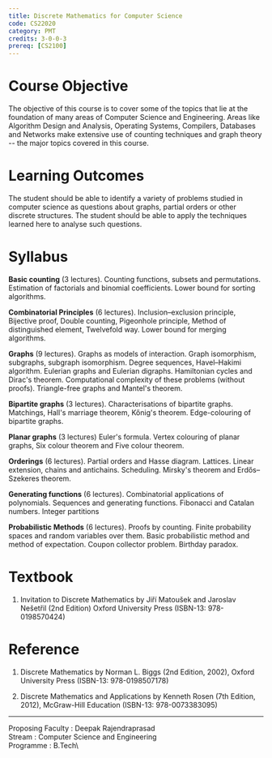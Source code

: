 ```yaml
---
title: Discrete Mathematics for Computer Science
code: CS22020
category: PMT
credits: 3-0-0-3
prereq: [CS2100]
---
```


# Course Objective

The objective of this course is to cover some of the topics that lie at the
foundation of many areas of Computer Science and Engineering. Areas like
Algorithm Design and Analysis, Operating Systems, Compilers, Databases and
Networks make extensive use of counting techniques and graph theory -- the
major topics covered in this course.

# Learning Outcomes

The student should be able to identify a variety of problems studied in
computer science as questions about graphs, partial orders or other discrete
structures. The student should be able to apply the techniques learned here to
analyse such questions.

# Syllabus 

**Basic counting** (3 lectures).
Counting functions, subsets and permutations. Estimation of factorials and
binomial coefficients. Lower bound for sorting algorithms.

**Combinatorial Principles** (6 lectures).
Inclusion–exclusion principle, Bijective proof, Double counting, Pigeonhole
principle, Method of distinguished element, Twelvefold way. Lower bound for
merging algorithms.

**Graphs** (9 lectures).
Graphs as models of interaction. Graph isomorphism, subgraphs, subgraph
isomorphism. Degree sequences, Havel–Hakimi algorithm. Eulerian graphs and
Eulerian digraphs. Hamiltonian cycles and Dirac's theorem. Computational
complexity of these problems (without proofs). Triangle-free graphs and
Mantel's theorem. 

**Bipartite graphs** (3 lectures).
Characterisations of bipartite graphs. Matchings, Hall's marriage theorem,
Kőnig's theorem. Edge-colouring of bipartite graphs.

**Planar graphs** (3 lectures)
Euler's formula. Vertex colouring of planar graphs, Six colour theorem and Five
colour theorem.

**Orderings** (6 lectures).
Partial orders and Hasse diagram. Lattices. Linear extension, chains and
antichains. Scheduling. Mirsky's theorem and  Erdős–Szekeres
theorem.

**Generating functions** (6 lectures).
Combinatorial applications of polynomials. Sequences and generating functions.
Fibonacci and Catalan numbers. Integer partitions

**Probabilistic Methods** (6 lectures).
Proofs by counting. Finite probability spaces and random variables over them.
Basic probabilistic method and method of expectation. Coupon collector problem.
Birthday paradox.


# Textbook

1. 	Invitation to Discrete Mathematics by 
	Jiří Matoušek and Jaroslav Nešetřil (2nd Edition)
	Oxford University Press
	(ISBN-13: 978-0198570424)

# Reference

1. 	Discrete Mathematics 
	by Norman L. Biggs (2nd Edition, 2002), 
	Oxford University Press 
	(ISBN-13: 978-0198507178)

2. 	Discrete Mathematics and Applications by 
	Kenneth Rosen (7th Edition, 2012), 
	McGraw-Hill Education 
	(ISBN-13: 978-0073383095)

---

Proposing Faculty : Deepak Rajendraprasad\
Stream : Computer Science and Engineering\
Programme : B.Tech\


